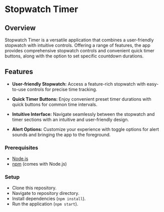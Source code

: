 # Stopwatch Timer

## Overview

Stopwatch Timer is a versatile application that combines a user-friendly stopwatch with intuitive controls. Offering a range of features, the app provides comprehensive stopwatch controls and convenient quick timer buttons, along with the option to set specific countdown durations.

## Features

- **User-friendly Stopwatch:** Access a feature-rich stopwatch with easy-to-use controls for precise time tracking.

- **Quick Timer Buttons:** Enjoy convenient preset timer durations with quick buttons for common time intervals.

- **Intuitive Interface:** Navigate seamlessly between the stopwatch and timer sections with an intuitive and user-friendly design.

- **Alert Options:** Customize your experience with toggle options for alert sounds and bringing the app to the foreground.

### Prerequisites

- [Node.js](https://nodejs.org/)
- [npm](https://www.npmjs.com/) (comes with Node.js)

### Setup
- Clone this repository.
- Navigate to repository directory.
- Install dependencies (`npm install`).
- Run the application (`npm start`).
